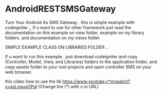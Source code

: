 # AndroidRESTSMSGateway
Turn Your Android As SMS Gateway . this is simple example with codeigniter ,, if u want to use for other framework just read the documentation on this example on view folder, example on my library folders. and documentation on my views folder. 

SIMPLE EXAMPLE CLASS ON LIBRARIES FOLDER .. 

If u want to run this example . 
just download codeigniter and copy (Controller, Model, View, and Libraries) folders to the application folder, and copy assets folder to your root projects and open controller SMS on your web browser.

this video how to use the lib 
https://www.youtube.c*m/watch?v=asLngugOPqI (Change the (*) with o in URL)

